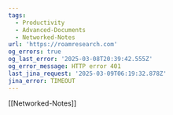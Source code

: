 ```yaml
---
tags:
  - Productivity
  - Advanced-Documents
  - Networked-Notes
url: 'https://roamresearch.com'
og_errors: true
og_last_error: '2025-03-08T20:39:42.555Z'
og_error_message: HTTP error 401
last_jina_request: '2025-03-09T06:19:32.878Z'
jina_error: TIMEOUT
---
```


[[Networked-Notes]]


